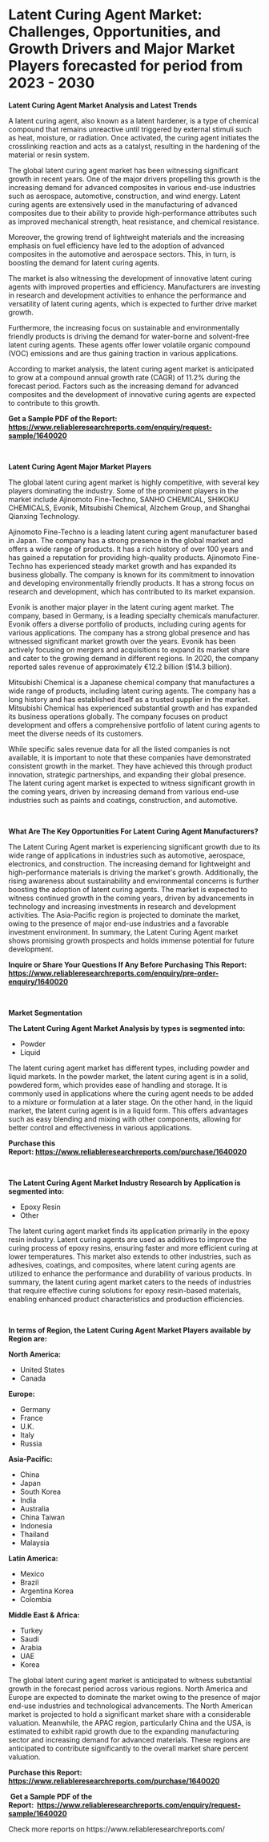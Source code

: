 <p><h1>Latent Curing Agent Market: Challenges, Opportunities, and Growth Drivers and Major Market Players forecasted for period from 2023 - 2030</h1></p><p><strong>Latent Curing Agent Market Analysis and Latest Trends</strong></p>
<p><p>A latent curing agent, also known as a latent hardener, is a type of chemical compound that remains unreactive until triggered by external stimuli such as heat, moisture, or radiation. Once activated, the curing agent initiates the crosslinking reaction and acts as a catalyst, resulting in the hardening of the material or resin system.</p><p>The global latent curing agent market has been witnessing significant growth in recent years. One of the major drivers propelling this growth is the increasing demand for advanced composites in various end-use industries such as aerospace, automotive, construction, and wind energy. Latent curing agents are extensively used in the manufacturing of advanced composites due to their ability to provide high-performance attributes such as improved mechanical strength, heat resistance, and chemical resistance.</p><p>Moreover, the growing trend of lightweight materials and the increasing emphasis on fuel efficiency have led to the adoption of advanced composites in the automotive and aerospace sectors. This, in turn, is boosting the demand for latent curing agents.</p><p>The market is also witnessing the development of innovative latent curing agents with improved properties and efficiency. Manufacturers are investing in research and development activities to enhance the performance and versatility of latent curing agents, which is expected to further drive market growth.</p><p>Furthermore, the increasing focus on sustainable and environmentally friendly products is driving the demand for water-borne and solvent-free latent curing agents. These agents offer lower volatile organic compound (VOC) emissions and are thus gaining traction in various applications.</p><p>According to market analysis, the latent curing agent market is anticipated to grow at a compound annual growth rate (CAGR) of 11.2% during the forecast period. Factors such as the increasing demand for advanced composites and the development of innovative curing agents are expected to contribute to this growth.</p></p>
<p><strong>Get a Sample PDF of the Report:&nbsp; <a href="https://www.reliableresearchreports.com/enquiry/request-sample/1640020">https://www.reliableresearchreports.com/enquiry/request-sample/1640020</a></strong></p>
<p>&nbsp;</p>
<p><strong>Latent Curing Agent Major Market Players</strong></p>
<p><p>The global latent curing agent market is highly competitive, with several key players dominating the industry. Some of the prominent players in the market include Ajinomoto Fine-Techno, SANHO CHEMICAL, SHIKOKU CHEMICALS, Evonik, Mitsubishi Chemical, Alzchem Group, and Shanghai Qianxing Technology.</p><p>Ajinomoto Fine-Techno is a leading latent curing agent manufacturer based in Japan. The company has a strong presence in the global market and offers a wide range of products. It has a rich history of over 100 years and has gained a reputation for providing high-quality products. Ajinomoto Fine-Techno has experienced steady market growth and has expanded its business globally. The company is known for its commitment to innovation and developing environmentally friendly products. It has a strong focus on research and development, which has contributed to its market expansion.</p><p>Evonik is another major player in the latent curing agent market. The company, based in Germany, is a leading specialty chemicals manufacturer. Evonik offers a diverse portfolio of products, including curing agents for various applications. The company has a strong global presence and has witnessed significant market growth over the years. Evonik has been actively focusing on mergers and acquisitions to expand its market share and cater to the growing demand in different regions. In 2020, the company reported sales revenue of approximately €12.2 billion ($14.3 billion).</p><p>Mitsubishi Chemical is a Japanese chemical company that manufactures a wide range of products, including latent curing agents. The company has a long history and has established itself as a trusted supplier in the market. Mitsubishi Chemical has experienced substantial growth and has expanded its business operations globally. The company focuses on product development and offers a comprehensive portfolio of latent curing agents to meet the diverse needs of its customers.</p><p>While specific sales revenue data for all the listed companies is not available, it is important to note that these companies have demonstrated consistent growth in the market. They have achieved this through product innovation, strategic partnerships, and expanding their global presence. The latent curing agent market is expected to witness significant growth in the coming years, driven by increasing demand from various end-use industries such as paints and coatings, construction, and automotive.</p></p>
<p>&nbsp;</p>
<p><strong>What Are The Key Opportunities For Latent Curing Agent Manufacturers?</strong></p>
<p><p>The Latent Curing Agent market is experiencing significant growth due to its wide range of applications in industries such as automotive, aerospace, electronics, and construction. The increasing demand for lightweight and high-performance materials is driving the market's growth. Additionally, the rising awareness about sustainability and environmental concerns is further boosting the adoption of latent curing agents. The market is expected to witness continued growth in the coming years, driven by advancements in technology and increasing investments in research and development activities. The Asia-Pacific region is projected to dominate the market, owing to the presence of major end-use industries and a favorable investment environment. In summary, the Latent Curing Agent market shows promising growth prospects and holds immense potential for future development.</p></p>
<p><strong>Inquire or Share Your Questions If Any Before Purchasing This Report: <a href="https://www.reliableresearchreports.com/enquiry/pre-order-enquiry/1640020">https://www.reliableresearchreports.com/enquiry/pre-order-enquiry/1640020</a></strong></p>
<p>&nbsp;</p>
<p><strong>Market Segmentation</strong></p>
<p><strong>The Latent Curing Agent Market Analysis by types is segmented into:</strong></p>
<p><ul><li>Powder</li><li>Liquid</li></ul></p>
<p><p>The latent curing agent market has different types, including powder and liquid markets. In the powder market, the latent curing agent is in a solid, powdered form, which provides ease of handling and storage. It is commonly used in applications where the curing agent needs to be added to a mixture or formulation at a later stage. On the other hand, in the liquid market, the latent curing agent is in a liquid form. This offers advantages such as easy blending and mixing with other components, allowing for better control and effectiveness in various applications.</p></p>
<p><strong>Purchase this Report:&nbsp;<a href="https://www.reliableresearchreports.com/purchase/1640020">https://www.reliableresearchreports.com/purchase/1640020</a></strong></p>
<p>&nbsp;</p>
<p><strong>The Latent Curing Agent Market Industry Research by Application is segmented into:</strong></p>
<p><ul><li>Epoxy Resin</li><li>Other</li></ul></p>
<p><p>The latent curing agent market finds its application primarily in the epoxy resin industry. Latent curing agents are used as additives to improve the curing process of epoxy resins, ensuring faster and more efficient curing at lower temperatures. This market also extends to other industries, such as adhesives, coatings, and composites, where latent curing agents are utilized to enhance the performance and durability of various products. In summary, the latent curing agent market caters to the needs of industries that require effective curing solutions for epoxy resin-based materials, enabling enhanced product characteristics and production efficiencies.</p></p>
<p>&nbsp;</p>
<p><strong>In terms of Region, the Latent Curing Agent Market Players available by Region are:</strong></p>
<p>
    <p> <strong> North America: </strong>
        <ul>
            <li>United States</li>
            <li>Canada</li>
        </ul>
        </p> 
    <p> <strong> Europe: </strong>
        <ul>
            <li>Germany</li>
            <li>France</li>
            <li>U.K.</li>
            <li>Italy</li>
            <li>Russia</li>
        </ul>
        </p> 
    <p> <strong> Asia-Pacific: </strong>
        <ul>
            <li>China</li>
            <li>Japan</li>
            <li>South Korea</li>
            <li>India</li>
            <li>Australia</li>
            <li>China Taiwan</li>
            <li>Indonesia</li>
            <li>Thailand</li>
            <li>Malaysia</li>
        </ul>
        </p> 
    <p> <strong> Latin America: </strong>
        <ul>
            <li>Mexico</li>
            <li>Brazil</li>
            <li>Argentina Korea</li>
            <li>Colombia</li>
        </ul>
        </p> 
    <p> <strong> Middle East & Africa: </strong>
        <ul>
            <li>Turkey</li>
            <li>Saudi</li>
            <li>Arabia</li>
            <li>UAE</li>
            <li>Korea</li>
        </ul>
    </p>
    </p>
<p><p>The global latent curing agent market is anticipated to witness substantial growth in the forecast period across various regions. North America and Europe are expected to dominate the market owing to the presence of major end-use industries and technological advancements. The North American market is projected to hold a significant market share with a considerable valuation. Meanwhile, the APAC region, particularly China and the USA, is estimated to exhibit rapid growth due to the expanding manufacturing sector and increasing demand for advanced materials. These regions are anticipated to contribute significantly to the overall market share percent valuation.</p></p>
<p><strong>Purchase this Report: <a href="https://www.reliableresearchreports.com/purchase/1640020">https://www.reliableresearchreports.com/purchase/1640020</a></strong></p>
<p>&nbsp;<strong>Get a Sample PDF of the Report:&nbsp;&nbsp;<a href="https://www.reliableresearchreports.com/enquiry/request-sample/1640020">https://www.reliableresearchreports.com/enquiry/request-sample/1640020</a></strong></p>
<p><strong></strong></p>
<p>Check more reports on https://www.reliableresearchreports.com/</p>